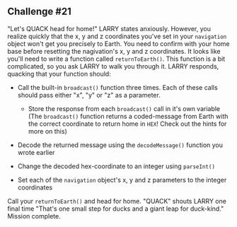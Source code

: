 ## Challenge #21
"Let's QUACK head for home!" LARRY states anxiously. However, you realize quickly that the x, y and z coordinates you've set in your `navigation` object won't get you precisely to Earth. You need to confirm with your home base before resetting the nagivation's x, y and z coordinates. It looks like you'll need to write a function called `returnToEarth()`. This function is a bit complicated, so you ask LARRY to walk you through it. LARRY responds, quacking that your function should:

- Call the built-in `broadcast()` function three times. Each of these calls should pass either "x", "y" or "z" as a parameter.

  - Store the response from each `broadcast()` call in it's own variable (The `broadcast()` function returns a coded-message from Earth with the correct coordinate to return home in `HEX`! Check out the hints for more on this)

- Decode the returned message using the `decodeMessage()` function you wrote earlier

- Change the decoded hex-coordinate to an integer using `parseInt()`

- Set each of the `navigation` object's x, y and z parameters to the integer coordinates

Call your `returnToEarth()` and head for home. "QUACK" shouts LARRY one final time "That's one small step for ducks and a giant leap for duck-kind." Mission complete.

